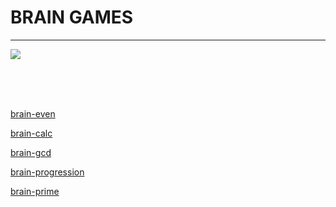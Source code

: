 # BRAIN GAMES

___

![](https://github.com/Hexlet/project-action/workflows/test/badge.svg)


<br/>
<br/>
<br/>


[brain-even](https://asciinema.org/a/p62bMd1rO5OrQHCgCtaktjv5m)

[brain-calc](https://asciinema.org/a/BhctKCoV9TyiT31BbRmShsobP)

[brain-gcd](https://asciinema.org/a/eyPWsbOVZnxpiM9xA5rQ5p1HD)

[brain-progression](https://asciinema.org/a/yjzl9OE6oO34DCyfU14Y8HCe5)

[brain-prime](https://asciinema.org/a/kSyBW90qt6yRwXdM6zu8lyYoY)
